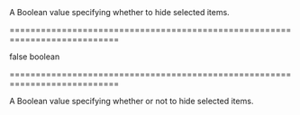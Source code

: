 <!--**
/*-------------------------------------------
    Auto-generated file. Do not modify.
-------------------------------------------

**-->
<!--d-->A Boolean value specifying whether to hide selected items.<!--/d-->
===========================================================================
<!--default-->false<!--/default-->
<!--type-->boolean<!--/type-->
===========================================================================

<!--shortDescription-->
A Boolean value specifying whether or not to hide selected items.
<!--/shortDescription-->

<!--fullDescription-->

<!--/fullDescription-->